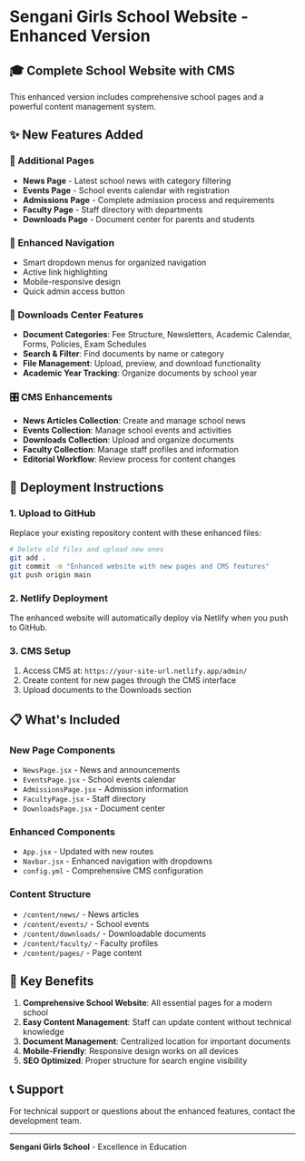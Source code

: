 # Sengani Girls School Website - Enhanced Version

## 🎓 Complete School Website with CMS

This enhanced version includes comprehensive school pages and a powerful content management system.

## ✨ New Features Added

### 📄 Additional Pages
- **News Page** - Latest school news with category filtering
- **Events Page** - School events calendar with registration
- **Admissions Page** - Complete admission process and requirements
- **Faculty Page** - Staff directory with departments
- **Downloads Page** - Document center for parents and students

### 🔗 Enhanced Navigation
- Smart dropdown menus for organized navigation
- Active link highlighting
- Mobile-responsive design
- Quick admin access button

### 📱 Downloads Center Features
- **Document Categories**: Fee Structure, Newsletters, Academic Calendar, Forms, Policies, Exam Schedules
- **Search & Filter**: Find documents by name or category
- **File Management**: Upload, preview, and download functionality
- **Academic Year Tracking**: Organize documents by school year

### 🎛️ CMS Enhancements
- **News Articles Collection**: Create and manage school news
- **Events Collection**: Manage school events and activities
- **Downloads Collection**: Upload and organize documents
- **Faculty Collection**: Manage staff profiles and information
- **Editorial Workflow**: Review process for content changes

## 🚀 Deployment Instructions

### 1. Upload to GitHub
Replace your existing repository content with these enhanced files:

```bash
# Delete old files and upload new ones
git add .
git commit -m "Enhanced website with new pages and CMS features"
git push origin main
```

### 2. Netlify Deployment
The enhanced website will automatically deploy via Netlify when you push to GitHub.

### 3. CMS Setup
1. Access CMS at: `https://your-site-url.netlify.app/admin/`
2. Create content for new pages through the CMS interface
3. Upload documents to the Downloads section

## 📋 What's Included

### New Page Components
- `NewsPage.jsx` - News and announcements
- `EventsPage.jsx` - School events calendar
- `AdmissionsPage.jsx` - Admission information
- `FacultyPage.jsx` - Staff directory
- `DownloadsPage.jsx` - Document center

### Enhanced Components
- `App.jsx` - Updated with new routes
- `Navbar.jsx` - Enhanced navigation with dropdowns
- `config.yml` - Comprehensive CMS configuration

### Content Structure
- `/content/news/` - News articles
- `/content/events/` - School events
- `/content/downloads/` - Downloadable documents
- `/content/faculty/` - Faculty profiles
- `/content/pages/` - Page content

## 🎯 Key Benefits

1. **Comprehensive School Website**: All essential pages for a modern school
2. **Easy Content Management**: Staff can update content without technical knowledge
3. **Document Management**: Centralized location for important documents
4. **Mobile-Friendly**: Responsive design works on all devices
5. **SEO Optimized**: Proper structure for search engine visibility

## 📞 Support

For technical support or questions about the enhanced features, contact the development team.

---

**Sengani Girls School** - Excellence in Education

